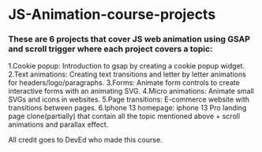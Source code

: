 # JS-Animation-course-projects
### These are 6 projects that cover JS web animation using GSAP and scroll trigger where each project covers a topic:

1.Cookie popup: Introduction to gsap by creating a cookie popup widget.
2.Text animations: Creating text transitions and letter by letter animations for headers/logo/paragraphs.
3.Forms: Animate form controls to create interactive forms with an animating SVG.
4.Micro animations: Animate small SVGs and icons in websites.
5.Page transitions: E-commerce website with transitions between pages.
6.Iphone 13 homepage: iphone 13 Pro landing page clone(partially) that contain all the topic mentioned above + scroll animations and parallax effect.

All credit goes to DevEd who made this course.

